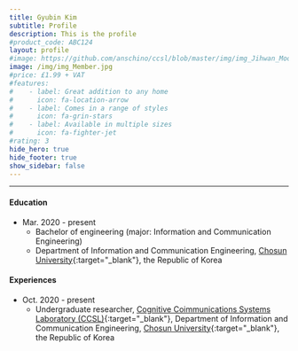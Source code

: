```yaml
---
title: Gyubin Kim
subtitle: Profile
description: This is the profile
#product_code: ABC124
layout: profile
#image: https://github.com/anschino/ccsl/blob/master/img/img_Jihwan_Moon.jpg?raw=true
image: /img/img_Member.jpg
#price: £1.99 + VAT
#features:
#    - label: Great addition to any home
#      icon: fa-location-arrow
#    - label: Comes in a range of styles
#      icon: fa-grin-stars
#    - label: Available in multiple sizes
#      icon: fa-fighter-jet
#rating: 3
hide_hero: true
hide_footer: true
show_sidebar: false
---
```


--------------------------------------------------

#### Education
* Mar. 2020	-	present
  * Bachelor of engineering (major: Information and Communication Engineering)
  * Department of Information and Communication Engineering, [Chosun University](http://www.chosun.ac.kr/){:target="_blank"}, the Republic of Korea   

#### Experiences
* Oct. 2020 - present
  * Undergraduate researcher, [Cognitive Coimmunications Systems Laboratory (CCSL)](https://anschino.github.io/ccsl){:target="_blank"}, Department of Information and Communication Engineering, [Chosun University](http://www.chosun.ac.kr/){:target="_blank"}, the Republic of Korea   

